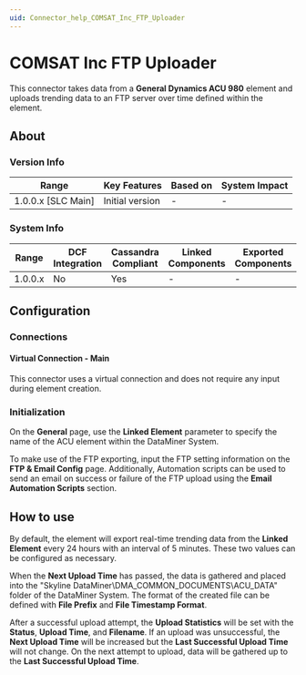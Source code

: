 ```yaml
---
uid: Connector_help_COMSAT_Inc_FTP_Uploader
---
```


# COMSAT Inc FTP Uploader

This connector takes data from a **General Dynamics ACU 980** element and uploads trending data to an FTP server over time defined within the element.

## About

### Version Info

| Range                | Key Features     | Based on     | System Impact     |
|----------------------|------------------|--------------|-------------------|
| 1.0.0.x \[SLC Main\] | Initial version  | \-           | \-                |

### System Info

| Range     | DCF Integration     | Cassandra Compliant     | Linked Components     | Exported Components     |
|-----------|---------------------|-------------------------|-----------------------|-------------------------|
| 1.0.0.x   | No                  | Yes                     | \-                    | \-                      |

## Configuration

### Connections

#### Virtual Connection - Main

This connector uses a virtual connection and does not require any input during element creation.

### Initialization

On the **General** page, use the **Linked Element** parameter to specify the name of the ACU element within the DataMiner System.

To make use of the FTP exporting, input the FTP setting information on the **FTP & Email Config** page. Additionally, Automation scripts can be used to send an email on success or failure of the FTP upload using the **Email Automation Scripts** section.

## How to use

By default, the element will export real-time trending data from the **Linked Element** every 24 hours with an interval of 5 minutes. These two values can be configured as necessary.

When the **Next Upload Time** has passed, the data is gathered and placed into the "Skyline DataMiner\DMA_COMMON_DOCUMENTS\ACU_DATA" folder of the DataMiner System. The format of the created file can be defined with **File Prefix** and **File Timestamp Format**.

After a successful upload attempt, the **Upload Statistics** will be set with the **Status**, **Upload Time**, and **Filename**. If an upload was unsuccessful, the **Next Upload Time** will be increased but the **Last Successful Upload Time** will not change. On the next attempt to upload, data will be gathered up to the **Last Successful Upload Time**.
